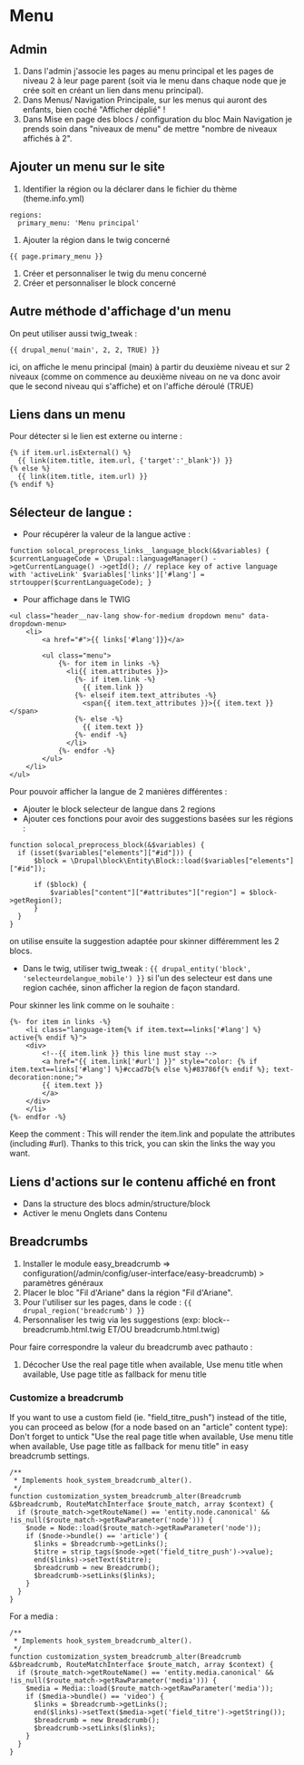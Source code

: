 # Menu
## Admin
1. Dans l'admin j'associe les pages au menu principal et les pages de niveau 2 à leur page parent (soit via le menu dans chaque node que je crée soit en créant un lien dans menu principal).
2. Dans Menus/ Navigation Principale, sur les menus qui auront des enfants, bien coché "Afficher déplié" !
3. Dans Mise en page des blocs / configuration du bloc Main Navigation je prends soin dans "niveaux de menu" de mettre "nombre de niveaux affichés à 2".

## Ajouter un menu sur le site
1. Identifier la région ou la déclarer dans le fichier du thème (theme.info.yml)
```
regions:
  primary_menu: 'Menu principal'
```
1. Ajouter la région dans le twig concerné
```
{{ page.primary_menu }}
```
1. Créer et personnaliser le twig du menu concerné
1. Créer et personnaliser le block concerné

## Autre méthode d'affichage d'un menu
On peut utiliser aussi twig_tweak :
```
{{ drupal_menu('main', 2, 2, TRUE) }}
```
ici, on affiche le menu principal (main) à partir du deuxième niveau et sur 2 niveaux (comme on commence au deuxième niveau on ne va donc avoir que le second niveau qui s'affiche) et on l'affiche déroulé (TRUE)

## Liens dans un menu
Pour détecter si le lien est externe ou interne :
```
{% if item.url.isExternal() %}
  {{ link(item.title, item.url, {'target':'_blank'}) }}
{% else %}
  {{ link(item.title, item.url) }}
{% endif %}
```

## Sélecteur de langue :
- Pour récupérer la valeur de la langue active :

`function solocal_preprocess_links__language_block(&$variables) {
 $currentLanguageCode = \Drupal::languageManager()
   ->getCurrentLanguage()
   ->getId();
 // replace key of active language with 'activeLink'
     $variables['links']['#lang'] = strtoupper($currentLanguageCode);
}
`

- Pour affichage dans le TWIG
```
<ul class="header__nav-lang show-for-medium dropdown menu" data-dropdown-menu>
    <li>
        <a href="#">{{ links['#lang']}}</a>

        <ul class="menu">
			{%- for item in links -%}
		      <li{{ item.attributes }}>
		        {%- if item.link -%}
		          {{ item.link }}
		        {%- elseif item.text_attributes -%}
		          <span{{ item.text_attributes }}>{{ item.text }}</span>
		        {%- else -%}
		          {{ item.text }}
		        {%- endif -%}
		      </li>
		    {%- endfor -%}
        </ul>
    </li>
</ul>
```

Pour pouvoir afficher la langue de 2 manières différentes :
- Ajouter le block selecteur de langue dans 2 regions
- Ajouter ces fonctions pour avoir des suggestions basées sur les régions :

```
function solocal_preprocess_block(&$variables) {
  if (isset($variables["elements"]["#id"])) {
      $block = \Drupal\block\Entity\Block::load($variables["elements"]["#id"]);

      if ($block) {
          $variables["content"]["#attributes"]["region"] = $block->getRegion();
      }
  }
}
```
on utilise ensuite la suggestion adaptée pour skinner différemment les 2 blocs.
- Dans le twig, utiliser twig_tweak : ```{{ drupal_entity('block', 'selecteurdelangue_mobile') }}``` si l'un des selecteur est dans une region cachée, sinon afficher la region de façon standard.

Pour skinner les link comme on le souhaite :
```
{%- for item in links -%}
    <li class="language-item{% if item.text==links['#lang'] %} active{% endif %}">
	<div>
	    <!--{{ item.link }} this line must stay -->
	    <a href="{{ item.link['#url'] }}" style="color: {% if item.text==links['#lang'] %}#ccad7b{% else %}#83786f{% endif %}; text-decoration:none;">
		{{ item.text }}
	    </a>
	</div>
    </li>
{%- endfor -%}
```

Keep the comment : This will render the item.link and populate the attributes (including #url). Thanks to this trick, you can skin the links the way you want.

## Liens d'actions sur le contenu affiché en front
- Dans la structure des blocs admin/structure/block
- Activer le menu Onglets dans Contenu

## Breadcrumbs
1. Installer le module easy_breadcrumb => configuration(/admin/config/user-interface/easy-breadcrumb) > paramètres généraux
1. Placer le bloc "Fil d'Ariane" dans la région "Fil d'Ariane".
1. Pour l'utiliser sur les pages, dans le code : ``` {{ drupal_region('breadcrumb') }} ```
1. Personnaliser les twig via les suggestions (exp: block--breadcrumb.html.twig ET/OU breadcrumb.html.twig)

Pour faire correspondre la valeur du breadcrumb avec pathauto :
1. Décocher Use the real page title when available, Use menu title when available, Use page title as fallback for menu title

### Customize a breadcrumb

If you want to use a custom field (ie. "field_titre_push") instead of the title, you can proceed as below (for a node based on an "article" content type):
Don't forget to untick "Use the real page title when available, Use menu title when available, Use page title as fallback for menu title" in easy breadcrumb settings.

```
/**
 * Implements hook_system_breadcrumb_alter().
 */
function customization_system_breadcrumb_alter(Breadcrumb &$breadcrumb, RouteMatchInterface $route_match, array $context) {
  if ($route_match->getRouteName() == 'entity.node.canonical' && !is_null($route_match->getRawParameter('node'))) {
    $node = Node::load($route_match->getRawParameter('node'));
    if ($node->bundle() == 'article') {
      $links = $breadcrumb->getLinks();
      $titre = strip_tags($node->get('field_titre_push')->value);
      end($links)->setText($titre);
      $breadcrumb = new Breadcrumb();
      $breadcrumb->setLinks($links);
    }
  }
}
```

For a media :

```
/**
 * Implements hook_system_breadcrumb_alter().
 */
function customization_system_breadcrumb_alter(Breadcrumb &$breadcrumb, RouteMatchInterface $route_match, array $context) {
  if ($route_match->getRouteName() == 'entity.media.canonical' && !is_null($route_match->getRawParameter('media'))) {
    $media = Media::load($route_match->getRawParameter('media'));
    if ($media->bundle() == 'video') {
      $links = $breadcrumb->getLinks();
      end($links)->setText($media->get('field_titre')->getString());
      $breadcrumb = new Breadcrumb();
      $breadcrumb->setLinks($links);
    }
  }
}
```
